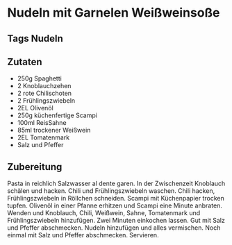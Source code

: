 # Nudeln mit Garnelen Weißweinsoße

## Tags Nudeln

## Zutaten

- 250g Spaghetti
- 2 Knoblauchzehen
- 2 rote Chilischoten
- 2 Frühlingszwiebeln
- 2EL Olivenöl
- 250g küchenfertige Scampi
- 100ml ReisSahne
- 85ml trockener Weißwein
- 2EL Tomatenmark
- Salz und Pfeffer

## Zubereitung

Pasta in reichlich Salzwasser al dente garen.
In der Zwischenzeit Knoblauch schälen und hacken. Chili und Frühlingszwiebeln waschen. Chili hacken, Frühlingszwiebeln in Röllchen schneiden. Scampi mit Küchenpapier trocken tupfen.
Olivenöl in einer Pfanne erhitzen und Scampi eine Minute anbraten. Wenden und Knoblauch, Chili, Weißwein, Sahne, Tomatenmark und Frühlingszwiebeln hinzufügen. Zwei Minuten einkochen lassen. Gut mit Salz und Pfeffer abschmecken.
Nudeln hinzufügen und alles vermischen. Noch einmal mit Salz und Pfeffer abschmecken. Servieren.
